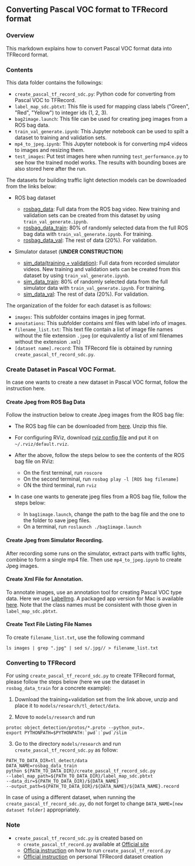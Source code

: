 ## Converting Pascal VOC format to TFRecord format

### Overview
This markdown explains how to convert Pascal VOC format data
into TFRecord format.

### Contents

This data folder contains the followings:

- `create_pascal_tf_record_sdc.py`: Python code for converting from Pascal VOC to TFRecord.
- `label_map_sdc.pbtxt`: This file is used for mapping class labels ("Green", "Red", "Yellow")
to integer ids (1, 2, 3).
- `bag2image.launch`: This file can be used for creating jpeg images from a ROS bag data.
- `train_val_generate.ipynb`: This Jupyter notebook can be used to spilt a dataset to
training and validation sets.
- `mp4_to_jpeg.ipynb`: This Jupyter notebook is for converting mp4 videos
to images and resizing them.
- `test_images`: Put test images here when running `test_performance.py` to
see how the trained model works. The results with bounding boxes are also stored
here after the run.

<!-- - `rosbag_data`: Folder containing all the ROS bag data4.
- `rosbag_data_train`: Folder for the training set created from the ROS bag data.
- `rosbag_data_train/images`: This folder contains images in jpeg format.
- `rosbag_data_train/annotations`: This folder contains xml files containing label info of images.
- `rosbag_data_train/filename_list.txt`: This text file contain a list of image file
names without the file extension `.jpeg` (or equivalently a list of xml filenames without the extension `.xml`)
- `rosbag_data_train/rosbag_data_train.record`: This TFRecord file is the output obtained by running `create_pascal_tf_record_sdc.py`.
- `rosbag_data_val`: Folder for the validation set created from the ROS bag data.
- `sim_train`: Folder for the validation set created from the simulator data.
- `sim_val`: Folder for the validation set created from the simulator data. -->

<!-- Note that the structure inside `rosbag_data_val`, `sim_train` or `sim_val`
is the same as that of `rosbag_data_train` folder. -->

The datasets for building traffic light detection models can be downloaded
from the links below:

- ROS bag dataset
  - [rosbag_data](https://drive.google.com/open?id=1sEXrzjLgBEjWGV2igexEtHGzDsaxFsdF): Full data from the ROS bag video.
  New training and validation sets can be created from this dataset by using `train_val_generate.ipynb`.  
  - [rosbag_data_train](https://drive.google.com/open?id=1yWSGbh7mgTuUCO5u4CZ-OMXFaEF1B4_w): 80% of randomly selected data from the full ROS bag data
  with `train_val_generate.ipynb`. For training.
  - [rosbag_data_val](https://drive.google.com/open?id=1AAQv7zRtcdPdQjiNqN3nhOvxo1c_xpcQ): The rest of data (20%). For validation.

- Simulator dataset (**UNDER CONSTRUCTION**)
  - [sim_data(training + validation)](???): Full data from recorded simulator videos.
  New training and validation sets can be created from this dataset by using `train_val_generate.ipynb`.  
  - [sim_data_train](???): 80% of randomly selected data from the full simulator data
  with `train_val_generate.ipynb`. For training.
  - [sim_data_val](???): The rest of data (20%). For validation.

The organization of the folder for each dataset is as follows:
- `images`: This subfolder contains images in jpeg format.
- `annotations`: This subfolder contains xml files with label info of images.
- `filename_list.txt`: This text file contain a list of image file
names without the file extension `.jpeg` (or equivalently a list of xml filenames without the extension `.xml`)
- `[dataset name].record`: This TFRecord file is obtained by running `create_pascal_tf_record_sdc.py`.


### Create Dataset in Pascal VOC Format.
In case one wants to create a new dataset in Pascal VOC format,
follow the instruction here.

#### Create Jpeg from ROS Bag Data
Follow the instruction below to create Jpeg images from the ROS bag file:

- The ROS bag file can be downloaded from [here](https://s3-us-west-1.amazonaws.com/udacity-selfdrivingcar/traffic_light_bag_file.zip).
Unzip this file.

- For configuring RViz, download [rviz config file](https://s3-us-west-1.amazonaws.com/udacity-selfdrivingcar/default.rviz)
and put it on `~/.rviz/default.rviz`.

- After the above, follow the steps below to see the contents of the ROS bag file
on RViz:
  - On the first terminal, run `roscore`
  - On the second terminal, run `rosbag play -l [ROS bag filename]`
  - ON the third terminal, run `rviz`

- In case one wants to generate jpeg files from a ROS bag file, follow the steps below:
  - In `bag1image.launch`, change the path to the bag file and the one to the folder
  to save jpeg files.
  - On a terminal, run `roslaunch ./bag1image.launch`

#### Create Jpeg from Simulator Recording.

After recording some runs on the simulator, extract parts with traffic lights,
combine to form a single mp4 file. Then use `mp4_to_jpeg.ipynb` to create
Jpeg images.   

#### Create Xml File for Annotation.

To annotate images, use an annotation tool for creating Pascal VOC type data.
Here we use [LabelImg](https://github.com/tzutalin/labelImg).
A packaged app version for Mac is available [here](https://github.com/jiyeqian/labelImg/releases/download/1.4.4-pre/labelImg_qt5py3_mac_latest.zip). Note that the class names must be consistent with those given in
`label_map_sdc.pbtxt`.

#### Create Text File Listing File Names
To create `filename_list.txt`, use the following command
```
ls images | grep ".jpg" | sed s/.jpg// > filename_list.txt
```


### Converting to TFRecord

For using `create_pascal_tf_record_sdc.py` to create TFRecord format,
please follow the steps below (here we use the dataset in `rosbag_data_train`
for a concrete example):

1. Download the training+validation set from the link above,
unzip and place it to `models/research/tl_detect/data`.

2. Move to `models/research` and run
```
protoc object_detection/protos/*.proto --python_out=.
export PYTHONPATH=$PYTHONPATH:`pwd`:`pwd`/slim
```

3. Go to the directory `models/research` and
run `create_pascal_tf_record_sdc.py` as follow:
```
PATH_TO_DATA_DIR=tl_detect/data
DATA_NAME=rosbag_data_train
python ${PATH_TO_DATA_DIR}/create_pascal_tf_record_sdc.py
--label_map_path=${PATH_TO_DATA_DIR}/label_map_sdc.pbtxt
--data_dir=${PATH_TO_DATA_DIR}/${DATA_NAME}
--output_path=${PATH_TO_DATA_DIR}/${DATA_NAME}/${DATA_NAME}.record
```

<!-- In case of using a new dataset, create a new dataset inside this
folder (`tl_detect/data`) such that it has
- `images` folder with jpeg images
- `annotations` folder with xml annotations.
- `filename_list.txt` listing in the name of the images (excluding the file extension). -->

In case of using a different dataset,
when running the `create_pascal_tf_record_sdc.py`, do not forget to
change `DATA_NAME=[new dataset folder]` appropriately.

### Note

- `create_pascal_tf_record_sdc.py` is created based on
  - `create_pascal_tf_record.py` available at  [Official site](https://github.com/tensorflow/models/blob/master/research/object_detection/dataset_tools/create_pascal_tf_record.py)
  - [Officia instruction](https://github.com/tensorflow/models/blob/master/research/object_detection/g3doc/preparing_inputs.md) on how to run `create_pascal_tf_record.py`
  - [Official instruction](https://github.com/tensorflow/models/blob/master/research/object_detection/g3doc/using_your_own_dataset.md) on personal TFRecord dataset creation
